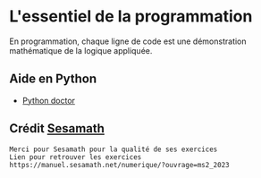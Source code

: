 # L'essentiel de la programmation

En programmation, chaque ligne de code est une démonstration mathématique de la logique appliquée.

## Aide en Python

* [Python doctor](https://python.doctor/)

## Crédit [Sesamath](https://manuel.sesamath.net/numerique/?ouvrage=ms2_2023)

    Merci pour Sesamath pour la qualité de ses exercices
    Lien pour retrouver les exercices https://manuel.sesamath.net/numerique/?ouvrage=ms2_2023
